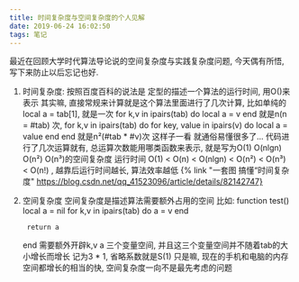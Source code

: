 ```yaml
---
title: 时间复杂度与空间复杂度的个人见解
date: 2019-06-24 16:02:50
tags: 笔记
---
```


最近在回顾大学时代算法导论说的空间复杂度与实践复杂度问题, 今天偶有所悟, 写下来防止以后忘记也好.
1. 时间复杂度:
	按照百度百科的说法是 定型的描述一个算法的运行时间, 用O()来表示
	其实嘛, 直接常规来计算就是这个算法里面进行了几次计算, 比如单纯的 local a = tab[1], 就是一次
	for k,v in ipairs(tab) do
		local a = v
	end
	就是n(n = #tab) 次, 
	for k,v in ipairs(tab) do
		for key, value in ipairs(v) do
			local a = value
		end
	end
	就是n²(#tab * #v)次
	这样子一看 就通俗易懂很多了... 代码进行了几次运算就有, 总运算次数能用哪类函数来表示, 就是写为O(1) O(nlgn) O(n²) O(n³)的空间复杂度
	运行时间 O(1) < O(n) < O(nlgn) < O(n²) < O(n³) < O(n!) , 越靠后运行时间越长, 算法效率越低
	{% link "一套图 搞懂“时间复杂度" https://blog.csdn.net/qq_41523096/article/details/82142747}
2. 空间复杂度
	空间复杂度是描述算法需要额外占用的空间
	比如:
	function test()
		local a = nil
		for k,v in ipairs(tab) do
			a = v
		end

		return a
	end
	需要额外开辟k,v a 三个变量空间, 并且这三个变量空间并不随着tab的大小增长而增长 记为3 * 1, 省略系数就是S(1)
	只是嘛, 现在的手机和电脑的内存空间都增长的相当的快, 空间复杂度一向不是最先考虑的问题